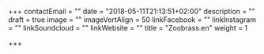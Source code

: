 +++
contactEmail = ""
date = "2018-05-11T21:13:51+02:00"
description = ""
draft = true
image = ""
imageVertAlign = 50
linkFacebook = ""
linkInstagram = ""
linkSoundcloud = ""
linkWebsite = ""
title = "Zoobrass.en"
weight = 1

+++
